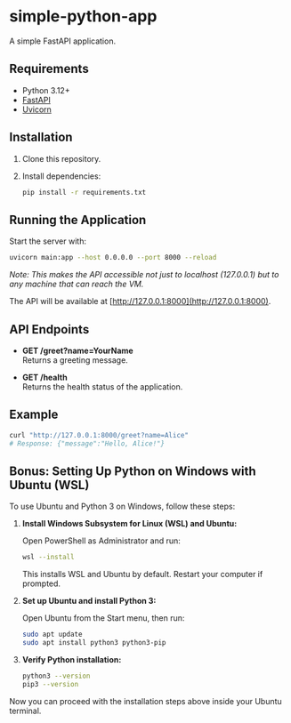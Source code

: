 # simple-python-app

A simple FastAPI application.

## Requirements

- Python 3.12+
- [FastAPI](https://fastapi.tiangolo.com/)
- [Uvicorn](https://www.uvicorn.org/)

## Installation

1. Clone this repository.
2. Install dependencies:

   ```sh
   pip install -r requirements.txt
   ```

## Running the Application
Start the server with:

```sh
uvicorn main:app --host 0.0.0.0 --port 8000 --reload
```
*Note: This makes the API accessible not just to localhost (127.0.0.1) but to any machine that can reach the VM.*


The API will be available at [http://127.0.0.1:8000](http://127.0.0.1:8000).

## API Endpoints

- **GET /greet?name=YourName**  
  Returns a greeting message.

- **GET /health**  
  Returns the health status of the application.

## Example

```sh
curl "http://127.0.0.1:8000/greet?name=Alice"
# Response: {"message":"Hello, Alice!"}
```


## Bonus: Setting Up Python on Windows with Ubuntu (WSL)

To use Ubuntu and Python 3 on Windows, follow these steps:

1. **Install Windows Subsystem for Linux (WSL) and Ubuntu:**

    Open PowerShell as Administrator and run:

    ```sh
    wsl --install
    ```

    This installs WSL and Ubuntu by default. Restart your computer if prompted.

2. **Set up Ubuntu and install Python 3:**

    Open Ubuntu from the Start menu, then run:

    ```sh
    sudo apt update
    sudo apt install python3 python3-pip
    ```

3. **Verify Python installation:**

    ```sh
    python3 --version
    pip3 --version
    ```

Now you can proceed with the installation steps above inside your Ubuntu terminal.